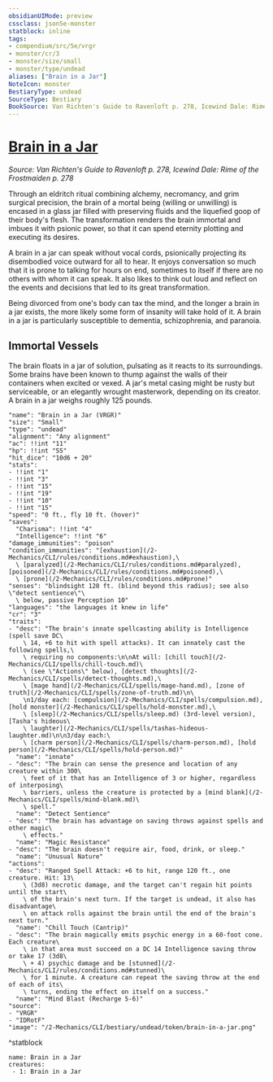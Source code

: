 ```yaml
---
obsidianUIMode: preview
cssclass: json5e-monster
statblock: inline
tags:
- compendium/src/5e/vrgr
- monster/cr/3
- monster/size/small
- monster/type/undead
aliases: ["Brain in a Jar"]
NoteIcon: monster
BestiaryType: undead
SourceType: Bestiary
BookSource: Van Richten's Guide to Ravenloft p. 278, Icewind Dale: Rime of the Frostmaiden p. 278
---
```

# [Brain in a Jar](2-Mechanics/CLI/bestiary/undead/brain-in-a-jar-vrgr.md)
*Source: Van Richten's Guide to Ravenloft p. 278, Icewind Dale: Rime of the Frostmaiden p. 278*  

Through an eldritch ritual combining alchemy, necromancy, and grim surgical precision, the brain of a mortal being (willing or unwilling) is encased in a glass jar filled with preserving fluids and the liquefied goop of their body's flesh. The transformation renders the brain immortal and imbues it with psionic power, so that it can spend eternity plotting and executing its desires.

A brain in a jar can speak without vocal cords, psionically projecting its disembodied voice outward for all to hear. It enjoys conversation so much that it is prone to talking for hours on end, sometimes to itself if there are no others with whom it can speak. It also likes to think out loud and reflect on the events and decisions that led to its great transformation.

Being divorced from one's body can tax the mind, and the longer a brain in a jar exists, the more likely some form of insanity will take hold of it. A brain in a jar is particularly susceptible to dementia, schizophrenia, and paranoia.

## Immortal Vessels

The brain floats in a jar of solution, pulsating as it reacts to its surroundings. Some brains have been known to thump against the walls of their containers when excited or vexed. A jar's metal casing might be rusty but serviceable, or an elegantly wrought masterwork, depending on its creator. A brain in a jar weighs roughly 125 pounds.

```statblock
"name": "Brain in a Jar (VRGR)"
"size": "Small"
"type": "undead"
"alignment": "Any alignment"
"ac": !!int "11"
"hp": !!int "55"
"hit_dice": "10d6 + 20"
"stats":
- !!int "1"
- !!int "3"
- !!int "15"
- !!int "19"
- !!int "10"
- !!int "15"
"speed": "0 ft., fly 10 ft. (hover)"
"saves":
  "Charisma": !!int "4"
  "Intelligence": !!int "6"
"damage_immunities": "poison"
"condition_immunities": "[exhaustion](/2-Mechanics/CLI/rules/conditions.md#exhaustion),\
  \ [paralyzed](/2-Mechanics/CLI/rules/conditions.md#paralyzed), [poisoned](/2-Mechanics/CLI/rules/conditions.md#poisoned),\
  \ [prone](/2-Mechanics/CLI/rules/conditions.md#prone)"
"senses": "blindsight 120 ft. (blind beyond this radius); see also \"detect sentience\"\
  \ below, passive Perception 10"
"languages": "the languages it knew in life"
"cr": "3"
"traits":
- "desc": "The brain's innate spellcasting ability is Intelligence (spell save DC\
    \ 14, +6 to hit with spell attacks). It can innately cast the following spells,\
    \ requiring no components:\n\nAt will: [chill touch](/2-Mechanics/CLI/spells/chill-touch.md)\
    \ (see \"Actions\" below), [detect thoughts](/2-Mechanics/CLI/spells/detect-thoughts.md),\
    \ [mage hand](/2-Mechanics/CLI/spells/mage-hand.md), [zone of truth](/2-Mechanics/CLI/spells/zone-of-truth.md)\n\
    \n1/day each: [compulsion](/2-Mechanics/CLI/spells/compulsion.md), [hold monster](/2-Mechanics/CLI/spells/hold-monster.md),\
    \ [sleep](/2-Mechanics/CLI/spells/sleep.md) (3rd-level version), [Tasha's hideous\
    \ laughter](/2-Mechanics/CLI/spells/tashas-hideous-laughter.md)\n\n3/day each:\
    \ [charm person](/2-Mechanics/CLI/spells/charm-person.md), [hold person](/2-Mechanics/CLI/spells/hold-person.md)"
  "name": "innate"
- "desc": "The brain can sense the presence and location of any creature within 300\
    \ feet of it that has an Intelligence of 3 or higher, regardless of interposing\
    \ barriers, unless the creature is protected by a [mind blank](/2-Mechanics/CLI/spells/mind-blank.md)\
    \ spell."
  "name": "Detect Sentience"
- "desc": "The brain has advantage on saving throws against spells and other magic\
    \ effects."
  "name": "Magic Resistance"
- "desc": "The brain doesn't require air, food, drink, or sleep."
  "name": "Unusual Nature"
"actions":
- "desc": "Ranged Spell Attack: +6 to hit, range 120 ft., one creature. Hit: 13\
    \ (3d8) necrotic damage, and the target can't regain hit points until the start\
    \ of the brain's next turn. If the target is undead, it also has disadvantage\
    \ on attack rolls against the brain until the end of the brain's next turn."
  "name": "Chill Touch (Cantrip)"
- "desc": "The brain magically emits psychic energy in a 60-foot cone. Each creature\
    \ in that area must succeed on a DC 14 Intelligence saving throw or take 17 (3d8\
    \ + 4) psychic damage and be [stunned](/2-Mechanics/CLI/rules/conditions.md#stunned)\
    \ for 1 minute. A creature can repeat the saving throw at the end of each of its\
    \ turns, ending the effect on itself on a success."
  "name": "Mind Blast (Recharge 5-6)"
"source":
- "VRGR"
- "IDRotF"
"image": "/2-Mechanics/CLI/bestiary/undead/token/brain-in-a-jar.png"
```
^statblock

```encounter-table
name: Brain in a Jar
creatures:
 - 1: Brain in a Jar
```